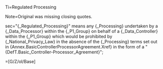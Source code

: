 Ti=Regulated Processing

Note=Original was missing closing quotes.

sec="{_Regulated_Processing}" means any {_Processing} undertaken by a {_Data_Processor} within the {_P1_Group} on behalf of a {_Data_Controller} within the {_P1_Group} which would be prohibited by {_National_Privacy_Law} in the absence of the {_Processing} terms set out in {Annex.BasicControllerProcessorAgreement.Xref} in the form of a "{DefT.Basic_Controller-Processor_Agreement}";

=[G/Z/ol/Base]
